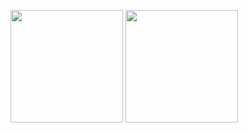 

<a href="https://github.com/DomeSy"><img src="https://github-readme-stats.vercel.app/api?username=DomeSy&count_private=true" height="180" /></a> <a href="https://github.com/DomeSy"><img src="https://github-readme-stats.vercel.app/api/top-langs/?username=DomeSy&langs_count=8&hide=html,css&layout=compact" height="180" /></a>
